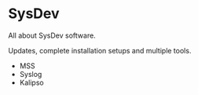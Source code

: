 # SysDev
All about SysDev software.

Updates, complete installation setups and multiple tools.

- MSS
- Syslog
- Kalipso
